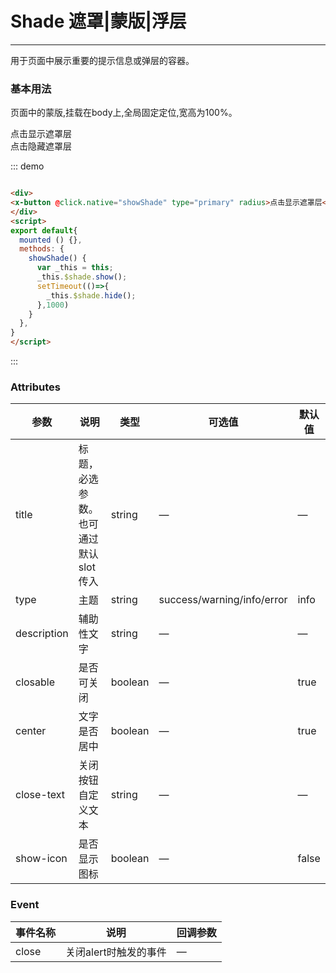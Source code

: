 # Shade 遮罩|蒙版|浮层
----
用于页面中展示重要的提示信息或弹层的容器。

### 基本用法
页面中的蒙版,挂载在body上,全局固定定位,宽高为100%。

<div class="demo-block">
	<x-button @click.native="showShade" type="primary" radius>点击显示遮罩层</x-button>
</div>

<div id="closeShade">
	<x-button @click.native="hideShade" type="primary" radius>点击隐藏遮罩层</x-button>
</div>

<script>
  export default{
    mounted () {
    },
    methods: {
	  	showShade() {
        var _this = this;
        _this.$shade.show(new Vue({
          el: '#closeShade',
          data () {
              return { }
          },
          methods:{
            hideShade(){
              console.log('aaaa');
            }
          }
      }))

        // setTimeout(()=>{
        // 	_this.$shade.hide();
        // },1000)
	  	}
    },    
  }
</script>

::: demo
```html

<div>
<x-button @click.native="showShade" type="primary" radius>点击显示遮罩层</x-button>
</div>
<script>
export default{
  mounted () {},
  methods: {
    showShade() {
      var _this = this;
      _this.$shade.show();
      setTimeout(()=>{
        _this.$shade.hide();
      },1000)
    }
  },    
}
</script>

```
:::


### Attributes
| 参数      | 说明                                 | 类型      | 可选值       | 默认值   |
|---------- |------------------------------------ |---------- |------------- |-------- |
|title      |	标题，必选参数。也可通过默认 slot 传入 |	string   |	—           |	—       |
|type	      | 主题                                |	string    |	success/warning/info/error|	info |
|description |	辅助性文字                         |	string    |	—             |	—      |
|closable   |	是否可关闭                           |	boolean   |	—	            | true   |
|center     |	文字是否居中                         |	boolean  |	—            |	true  |
|close-text	| 关闭按钮自定义文本                    |	string   |	—            |	—     |
|show-icon  |	是否显示图标                         |	boolean  	| —             |	false  |

### Event
| 事件名称      | 说明       | 回调参数   |
|------------- |----------- |---------  |
|close         |关闭alert时触发的事件| —  |
